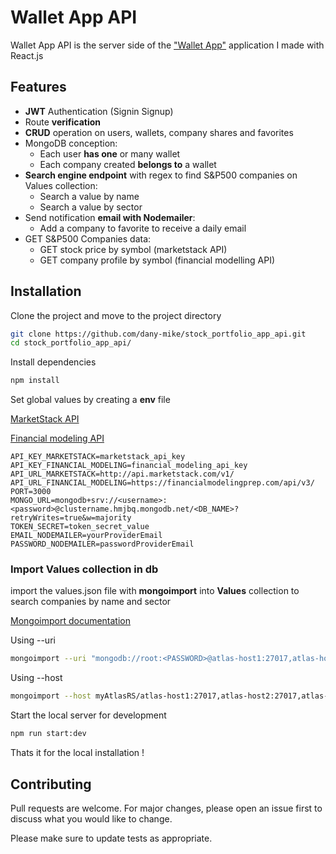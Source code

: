 # Wallet App API

Wallet App API is the server side of the ["Wallet App"](https://react-app-stock-portfolio.herokuapp.com/signin) application I made with React.js

## Features

* **JWT** Authentication (Signin Signup)
* Route **verification**
* **CRUD** operation on users, wallets, company shares and favorites
* MongoDB conception:
  * Each user **has one** or many wallet
  * Each company created **belongs to** a wallet
* **Search engine endpoint** with regex to find S&P500 companies on Values collection:
  * Search a value by name
  * Search a value by sector
* Send notification **email with Nodemailer**:
  * Add a company to favorite to receive a daily email
* GET S&P500 Companies data:
  * GET stock price by symbol (marketstack API)
  * GET company profile by symbol (financial modelling API)
  
## Installation

Clone the project and move to the project directory

```bash
git clone https://github.com/dany-mike/stock_portfolio_app_api.git
cd stock_portfolio_app_api/
```

Install dependencies

```bash
npm install
```

Set global values by creating a **env** file

[MarketStack API](https://marketstack.com/)

[Financial modeling API](https://financialmodelingprep.com/developer)

```.env
API_KEY_MARKETSTACK=marketstack_api_key
API_KEY_FINANCIAL_MODELING=financial_modeling_api_key
API_URL_MARKETSTACK=http://api.marketstack.com/v1/
API_URL_FINANCIAL_MODELING=https://financialmodelingprep.com/api/v3/
PORT=3000
MONGO_URL=mongodb+srv://<username>:<password>@clustername.hmjbq.mongodb.net/<DB_NAME>?retryWrites=true&w=majority
TOKEN_SECRET=token_secret_value
EMAIL_NODEMAILER=yourProviderEmail
PASSWORD_NODEMAILER=passwordProviderEmail
```

### Import Values collection in db

import the values.json file with **mongoimport** into **Values** collection to search companies by name and sector

[Mongoimport documentation](https://docs.mongodb.com/database-tools/mongoimport/)

Using --uri

```bash
mongoimport --uri "mongodb://root:<PASSWORD>@atlas-host1:27017,atlas-host2:27017,atlas-host3:27017/<DATABASE>?ssl=true&replicaSet=myAtlasRS&authSource=admin" --collection values --drop --file /somedir/values.json
```

Using --host

```bash
mongoimport --host myAtlasRS/atlas-host1:27017,atlas-host2:27017,atlas-host3:27017 --ssl -u myAtlasAdminUser -p 'myAtlasPassword' --authenticationDatabase admin  --db dbname --collection values --drop --file /somedir/values.json
```

Start the local server for development

```bash
npm run start:dev
```

Thats it for the local installation !

## Contributing

Pull requests are welcome. For major changes, please open an issue first to discuss what you would like to change.

Please make sure to update tests as appropriate.
